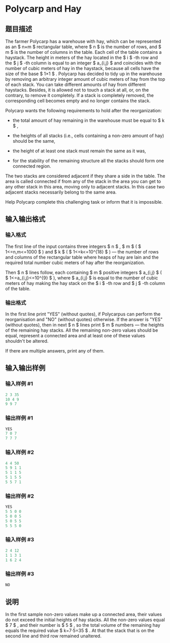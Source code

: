# Polycarp and Hay

## 题目描述

The farmer Polycarp has a warehouse with hay, which can be represented as an $ n×m $ rectangular table, where $ n $ is the number of rows, and $ m $ is the number of columns in the table. Each cell of the table contains a haystack. The height in meters of the hay located in the $ i $ -th row and the $ j $ -th column is equal to an integer $ a_{i,j} $ and coincides with the number of cubic meters of hay in the haystack, because all cells have the size of the base $ 1×1 $ . Polycarp has decided to tidy up in the warehouse by removing an arbitrary integer amount of cubic meters of hay from the top of each stack. You can take different amounts of hay from different haystacks. Besides, it is allowed not to touch a stack at all, or, on the contrary, to remove it completely. If a stack is completely removed, the corresponding cell becomes empty and no longer contains the stack.

Polycarp wants the following requirements to hold after the reorganization:

- the total amount of hay remaining in the warehouse must be equal to $ k $ ,

- the heights of all stacks (i.e., cells containing a non-zero amount of hay) should be the same,

- the height of at least one stack must remain the same as it was,

- for the stability of the remaining structure all the stacks should form one connected region.

The two stacks are considered adjacent if they share a side in the table. The area is called connected if from any of the stack in the area you can get to any other stack in this area, moving only to adjacent stacks. In this case two adjacent stacks necessarily belong to the same area.

Help Polycarp complete this challenging task or inform that it is impossible.

## 输入输出格式

### 输入格式

The first line of the input contains three integers $ n $ , $ m $ ( $ 1<=n,m<=1000 $ ) and $ k $ ( $ 1<=k<=10^{18} $ ) — the number of rows and columns of the rectangular table where heaps of hay are lain and the required total number cubic meters of hay after the reorganization.

Then $ n $ lines follow, each containing $ m $ positive integers $ a_{i,j} $ ( $ 1<=a_{i,j}<=10^{9} $ ), where $ a_{i,j} $ is equal to the number of cubic meters of hay making the hay stack on the $ i $ -th row and $ j $ -th column of the table.

### 输出格式

In the first line print "YES" (without quotes), if Polycarpus can perform the reorganisation and "NO" (without quotes) otherwise. If the answer is "YES" (without quotes), then in next $ n $ lines print $ m $ numbers — the heights of the remaining hay stacks. All the remaining non-zero values should be equal, represent a connected area and at least one of these values shouldn't be altered.

If there are multiple answers, print any of them.

## 输入输出样例

### 输入样例 #1

```cpp
2 3 35
10 4 9
9 9 7

```
### 输出样例 #1

```cpp
YES
7 0 7 
7 7 7 

```
### 输入样例 #2

```cpp
4 4 50
5 9 1 1
5 1 1 5
5 1 5 5
5 5 7 1

```
### 输出样例 #2

```cpp
YES
5 5 0 0 
5 0 0 5 
5 0 5 5 
5 5 5 0 

```
### 输入样例 #3

```cpp
2 4 12
1 1 3 1
1 6 2 4

```
### 输出样例 #3

```cpp
NO

```
## 说明

In the first sample non-zero values make up a connected area, their values do not exceed the initial heights of hay stacks. All the non-zero values equal $ 7 $ , and their number is $ 5 $ , so the total volume of the remaining hay equals the required value $ k=7·5=35 $ . At that the stack that is on the second line and third row remained unaltered.

